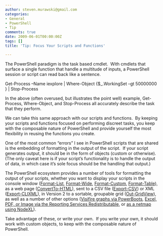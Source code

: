 ```yaml
---
author: steven.murawski@gmail.com
categories:
- General
- PowerShell
- Tip
comments: true
date: 2009-06-01T00:00:00Z
tags: []
title: 'Tip: Focus Your Scripts and Functions'

---
```


The PowerShell paradigm is the task based cmdlet.&#160; With cmdlets that surface a single function that handle a multitude of inputs, a PowerShell session or script can read back like a sentence.&#160; 



Get-Process –Name iexplore | Where-Object {$_.WorkingSet –gt 50000000 } | Stop-Process



In the above (often overused, but illustrates the point well) example, Get-Process, Where-Object, and Stop-Process all accurately describe the task that they perform.



We can take this same approach with our scripts and functions.&#160; By keeping your scripts and functions focused on performing discreet tasks, you keep with the composable nature of PowerShell and provide yourself the most flexibility in reusing the functions you create.



One of the most common “errors” I see in PowerShell scripts that are shared is the embedding of formatting in the output of the script.&#160; If your script generates output, it should be in the form of objects (custom or otherwise).&#160; (The only caveat here is if your script’s functionality is to handle the output of data, in which case it’s sole focus should be the handling that output.)



The PowerShell ecosystem provides a number of tools for formatting the output of your scripts, whether you want to display your scripts in the console window (<a href="http://technet.microsoft.com/en-us/library/dd347700.aspx" target="_blank">Format-List</a>, <a href="http://technet.microsoft.com/en-us/library/dd315387.aspx" target="_blank">Format-Wide</a>, <a href="http://technet.microsoft.com/en-us/library/dd315392.aspx" target="_blank">Format-Custom</a>, <a href="http://technet.microsoft.com/en-us/library/dd315255.aspx" target="_blank">Format-Table</a>), as a web page (<a href="http://technet.microsoft.com/en-us/library/dd347572.aspx" target="_blank">ConvertTo-HTML</a>), sent to a CSV file (<a href="http://technet.microsoft.com/en-us/library/dd347724.aspx" target="_blank">Export-CSV</a>) or XML (<a href="http://technet.microsoft.com/en-us/library/dd347657.aspx" target="_blank">Export-CLIXML</a>), in Version 2 to a sortable, groupable grid (<a href="http://technet.microsoft.com/en-us/library/dd315268.aspx" target="_blank">Out-GridView</a>), as well as a number of other options (<a href="http://huddledmasses.org/powerboots-output-graphs-to-images-from-powershell/" target="_blank">Visifire graphs via PowerBoots</a>, <a href="http://chadwickmiller.spaces.live.com/blog/cns!EA42395138308430!340.entry" target="_blank">Excel, PDF, or Image via the Reporting Services Redistributable</a>, or <a href="http://dougfinke.com/blog/index.php/2008/08/31/microsoft-research-netmap-and-powershell/" target="_blank">as a netmap using NodeXL</a>).



Take advantage of these, or write your own.&#160; If you write your own, it should work with custom objects, to keep with the composable nature of PowerShell.

